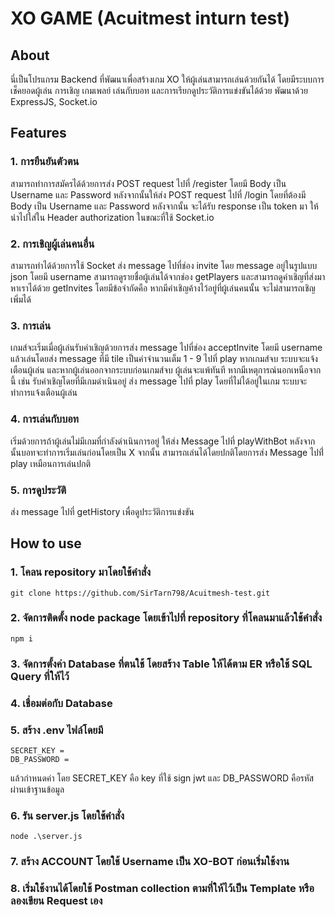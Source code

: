 # XO GAME (Acuitmest inturn test)
## About
นี่เป็นโปรแกรม Backend ที่พัฒนาเพื่อสร้างเกม XO ให้ผู้เล่นสามารถเล่นด้วยกันได้
โดยมีระบบการเช็คยอดผู้เล่น การเชิญ เกมเพลย์ เล่นกับบอท และการเรียกดูประวัติการแข่งขันได้ด้วย
พัฒนาด้วย ExpressJS, Socket.io

## Features
### 1. การยืนยันตัวตน
สามารถทำการสมัครได้ด้วยการส่ง POST request ไปที่ /register โดยมี Body เป็น Username และ Password
หลังจากนั้นให้ส่ง POST request ไปที่ /login โดยที่ต้องมี Body เป็น Username และ Password หลังจากนั้น
จะได้รับ response เป็น token มา ให้นำไปใส่ใน Header authorization ในขณะที่ใช้ Socket.io
### 2. การเชิญผู้เล่นคนอื่น
สามารถทำได้ด้วยการใช้ Socket ส่ง message ไปที่ช่อง invite โดย message อยู่ในรูปแบบ json โดยมี username
สามารถดูรายชื่อผู้เล่นได้จากช่อง getPlayers และสามารถดูคำเชิญที่ส่งมาหาเราได้ด้วย getInvites โดยมีข้อจำกัดคือ
หากมีคำเชิญค้างไว้อยู่ที่ผู้เล่นคนนั้น จะไม่สามารถเชิญเพิ่มได้
### 3. การเล่น
เกมส์จะเริ่มเมื่อผู้เล่นรับคำเชิญด้วยการส่ง message ไปที่ช่อง acceptInvite โดยมี username แล้วเล่นโดยส่ง message ที่มี
tile เป็นค่าจำนวนเต็ม 1 - 9 ไปที่ play หากเกมส์จบ ระบบจะแจ้งเตือนผู้เล่น และหากผู้เล่นออกจากระบบก่อนเกมส์จบ ผู้เล่นจะแพ้ทันที
หากมีเหตุการณ์นอกเหนือจากนี้ เช่น รับคำเชิญโดยที่มีเกมดำเนินอยู่ ส่ง message ไปที่ play โดยที่ไม่ได้อยู่ในเกม ระบบจะทำการแจ้งเตือนผู้เล่น
### 4. การเล่นกับบอท
เริ่มด้วยการถ้าผู้เล่นไม่มีเกมที่กำลังดำเนินการอยู่ ให้ส่ง Message ไปที่ playWithBot หลังจากนั้นบอทจะทำการเริ่มเล่นก่อนโดยเป็น X จากนั้น
สามารถเล่นได้โดยปกติโดยการส่ง Message ไปที่่ play เหมือนการเล่นปกติ
### 5. การดูประวัติ
ส่ง message ไปที่ getHistory เพื่อดูประวัติการแข่งขัน

## How to use
### 1. โคลน repository มาโดยใช้คำสั่ง
```
git clone https://github.com/SirTarn798/Acuitmesh-test.git
```
### 2. จัดการติดตั้ง node package โดยเข้าไปที่ repository ที่โคลนมาแล้วใช้คำสั่ง 
```
npm i
```
### 3. จัดการตั้งค่า Database ที่ตนใช้ โดยสร้าง Table ให้ได้ตาม ER หรือใช้ SQL Query ที่ให้ไว้
### 4. เชื่อมต่อกับ Database
### 5. สร้าง .env ไฟล์โดยมี
```
SECRET_KEY = 
DB_PASSWORD =
```
แล้วกำหนดค่า โดย SECRET_KEY คือ key ที่ใช้ sign jwt และ DB_PASSWORD คือรหัสผ่านเข้าฐานข้อมูล
### 6. รัน server.js โดยใช้คำสั่ง
```
node .\server.js
```
### 7. สร้าง ACCOUNT โดยใช้ Username เป็น XO-BOT ก่อนเริ่มใช้งาน
### 8. เริ่มใช้งานได้โดยใช้ Postman collection ตามที่ให้ไว้เป็น Template หรือลองเขียน Request เอง





